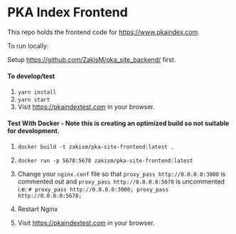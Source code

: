 # PKA Index Frontend

This repo holds the frontend code for https://www.pkaindex.com.

To run locally:

Setup https://github.com/ZakisM/pka_site_backend/ first.

#### To develop/test
1. `yarn install`
2. `yarn start`
3. Visit https://pkaindextest.com in your browser. 

#### Test With Docker - Note this is creating an optimized build so not suitable for development.
1. `docker build -t zakism/pka-site-frontend:latest .`
2. `docker run -p 5678:5678 zakism/pka-site-frontend:latest`
3. Change your `nginx.conf` file so that `proxy_pass http://0.0.0.0:3000` is commented out and `proxy_pass http://0.0.0.0:5678` is uncommented i.e:
     `# proxy_pass http://0.0.0.0:3000;
     proxy_pass http://0.0.0.0:5678;`
     
4. Restart Nginx
5. Visit https://pkaindextest.com in your browser.
